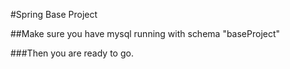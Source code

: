 #Spring Base Project

##Make sure you have mysql running with schema "baseProject"

###Then you are ready to go.